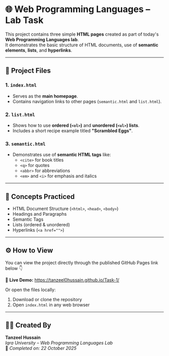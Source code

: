 # 🌐 Web Programming Languages – Lab Task

This project contains three simple **HTML pages** created as part of today's **Web Programming Languages lab**.  
It demonstrates the basic structure of HTML documents, use of **semantic elements**, **lists**, and **hyperlinks**.

---

## 📁 Project Files

### 1. `index.html`
- Serves as the **main homepage**.
- Contains navigation links to other pages (`semantic.html` and `list.html`).

### 2. `list.html`
- Shows how to use **ordered (`<ol>`)** and **unordered (`<ul>`) lists**.
- Includes a short recipe example titled **"Scrambled Eggs"**.

### 3. `semantic.html`
- Demonstrates use of **semantic HTML tags** like:
  - `<cite>` for book titles  
  - `<q>` for quotes  
  - `<abbr>` for abbreviations  
  - `<em>` and `<i>` for emphasis and italics

---

## 🧠 Concepts Practiced
- HTML Document Structure (`<html>`, `<head>`, `<body>`)
- Headings and Paragraphs
- Semantic Tags
- Lists (ordered & unordered)
- Hyperlinks (`<a href="">`)

---

## ⚙️ How to View
You can view the project directly through the published GitHub Pages link below 👇  

🔗 **Live Demo:** https://tanzeel0hussain.github.io/Task-1/

Or open the files locally:
1. Download or clone the repository  
2. Open `index.html` in any web browser

---

## 🧑‍💻 Created By
**Tanzeel Hussain**  
*Iqra University – Web Programming Languages Lab*  
📅 *Completed on: 22 October 2025*
